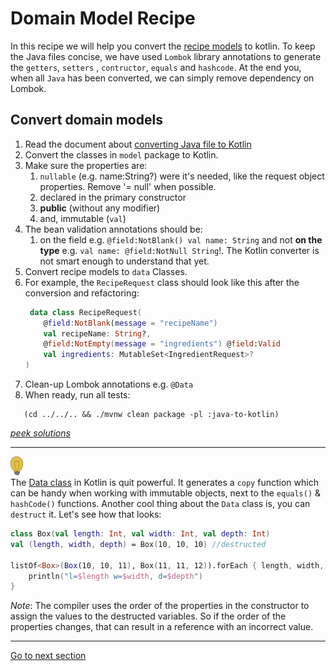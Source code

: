 # Domain Model Recipe

In this recipe we will help you convert
the [recipe models](../../../java-to-kotlin/src/main/java/nl/rabobank/kotlinmovement/recipes/model) to
kotlin. To keep the Java files concise, we have used `Lombok` library annotations to generate the `getters`, `setters`
, `contructor`, `equals` and `hashcode`. At the end you, when all `Java` has been converted, we can simply remove
dependency on Lombok.

## Convert domain models

1) Read the document about [converting Java file to Kotlin](CONVERT_JAVA_FILE_TO_KOTLIN.md)
2) Convert the classes in `model` package to Kotlin.
3) Make sure the properties are:
    1) `nullable` (e.g. name:String?) were it's needed, like the request object properties. Remove '= null' when
       possible.
    2) declared in the primary constructor
    3) **public** (without any modifier)
    4) and, immutable (`val`)
4) The bean validation annotations should be:
    1) on the field e.g. `@field:NotBlank() val name: String` and not **on the type**
       e.g. `val name: @field:NotNull String`!. The Kotlin converter is not smart enough to understand that yet. 
5) Convert recipe models to `data` Classes.
6) For example, the `RecipeRequest` class should look like this after the conversion and refactoring:
    ```Kotlin
     data class RecipeRequest(
        @field:NotBlank(message = "recipeName")
        val recipeName: String?,
        @field:NotEmpty(message = "ingredients") @field:Valid
        val ingredients: MutableSet<IngredientRequest>?
    )
    ```
7) Clean-up Lombok annotations e.g. `@Data`
8) When ready, run all tests:

```shell
   (cd ../../.. && ./mvnw clean package -pl :java-to-kotlin)
 ```

[*peek solutions*](../../../java-to-kotlin-complete/src/main/kotlin/nl/rabobank/kotlinmovement/recipes/model)

--- 
![light-bulb](../../sources/png/light-bulb-xs.png)  
The [Data class](https://kotlinlang.org/docs/data-classes.html) in Kotlin is quit powerful. It generates a `copy`
function which can be handy when working with immutable objects, next to the `equals()` & `hashCode()` functions.
Another cool thing about the `Data` class is, you can `destruct` it. Let's see how that looks:

```kotlin
class Box(val length: Int, val width: Int, val depth: Int)
val (length, width, depth) = Box(10, 10, 10) //destructed

listOf<Box>(Box(10, 10, 11), Box(11, 11, 12)).forEach { length, width, depth -> //destructed in a lambda
    println("l=$length w=$width, d=$depth")
}
```

*Note*: The compiler uses the order of the properties in the constructor to assign the values to the destructed
variables. So if the order of the properties changes, that can result in a reference with an incorrect value.

---

[Go to next section](../3-data/Recipe.md)



